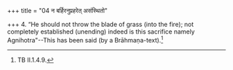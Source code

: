 +++
title = "04 न बर्हिरनुप्रहरेत् असंस्थितो"

+++
4. “He should not throw the blade of grass (into the fire); not completely established (unending) indeed is this sacrifice namely Agnihotra"--This has been said (by a Brāhmaṇa-text).[^1]  


[^1]: TB II.1.4.9.
